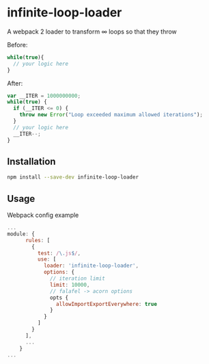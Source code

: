 # infinite-loop-loader

A webpack 2 loader to transform ∞ loops so that they throw

Before:

```JavaScript
while(true){
  // your logic here
}
```

After:

```JavaScript
var __ITER = 1000000000; 
while(true) {
  if (__ITER <= 0) { 
    throw new Error("Loop exceeded maximum allowed iterations");
  }
  // your logic here
  __ITER--;
}
```

## Installation

```bash
npm install --save-dev infinite-loop-loader
```

## Usage

Webpack config example

```JavaScript
...
module: {
      rules: [
        {
          test: /\.js$/,
          use: [
            loader: 'infinite-loop-loader',
            options: {
              // iteration limit
              limit: 10000,
              // falafel -> acorn options
              opts {
                allowImportExportEverywhere: true
              }
            }
          ]
        }
      ],
      ...
    }
...
```

